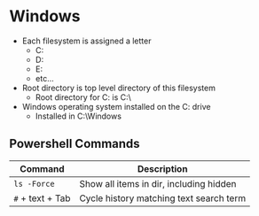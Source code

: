 # Windows

* Each filesystem is assigned a letter
    * C:
    * D:
    * E:
    * etc...
* Root directory is top level directory of this filesystem
    * Root directory for C: is C:\
* Windows operating system installed on the C: drive
    * Installed in C:\Windows

## Powershell Commands
|Command|Description|
|---|---|
|`ls -Force`|Show all items in dir, including hidden|
|`#` + text + Tab|Cycle history matching text search term|
